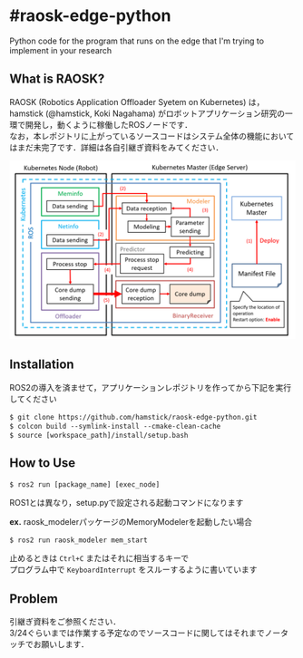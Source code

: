 # #raosk-edge-python
Python code for the program that runs on the edge that I'm trying to implement in your research  

## What is RAOSK?
RAOSK (Robotics Application Offloader Syetem on Kubernetes) は，hamstick (@hamstick, Koki Nagahama) がロボットアプリケーション研究の一環で開発し，動くように稼働したROSノードです．  
なお，本レポジトリに上がっているソースコードはシステム全体の機能においてはまだ未完了です．詳細は各自引継ぎ資料をみてください．

![RAOSK](readme_imgs/systemflow.png)

## Installation
ROS2の導入を済ませて，アプリケーションレポジトリを作ってから下記を実行してください  
```
$ git clone https://github.com/hamstick/raosk-edge-python.git
$ colcon build --symlink-install --cmake-clean-cache
$ source [workspace_path]/install/setup.bash
```

## How to Use
```
$ ros2 run [package_name] [exec_node]
```
ROS1とは異なり，setup.pyで設定される起動コマンドになります  

**ex.** raosk_modelerパッケージのMemoryModelerを起動したい場合
```
$ ros2 run raosk_modeler mem_start
```
止めるときは `Ctrl+C` またはそれに相当するキーで  
プログラム中で `KeyboardInterrupt` をスルーするように書いています

## Problem
引継ぎ資料をご参照ください．  
3/24ぐらいまでは作業する予定なのでソースコードに関してはそれまでノータッチでお願いします．
